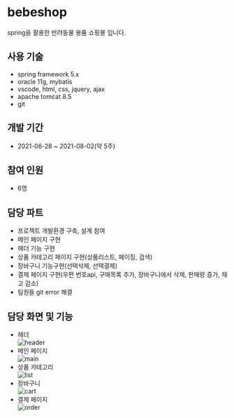 # bebeshop
spring을 활용한 반려동물 용품 쇼핑몰 입니다.

## 사용 기술

* spring framework 5.x
* oracle 11g, mybatis
* vscode, html, css, jquery, ajax
* apache tomcat 8.5
* git

## 개발 기간

* 2021-06-28 ~ 2021-08-02(약 5주)

## 참여 인원

* 6명

## 담당 파트

* 프로젝트 개발환경 구축, 설계 참여
* 메인 페이지 구현
* 헤더 기능 구현
* 상품 카테고리 페이지 구현(상품리스트, 페이징, 검색)
* 장바구니 기능구현(선택삭제, 선택결제)
* 결제 페이지 구현(우편 번호api, 구매목록 추가, 장바구니에서 삭제, 판매량 증가, 재고 감소)
* 팀원들 git error 해결 

## 담당 화면 및 기능
* 헤더   
![header](https://user-images.githubusercontent.com/83194040/129907276-dbc10c05-ab0d-4c90-8911-ee41809d4bdb.jpg)
* 메인 페이지   
![main](https://user-images.githubusercontent.com/83194040/129907294-075754fe-bd87-42c0-86d7-ac994ca679b5.jpeg)
* 상품 카테고리   
![list](https://user-images.githubusercontent.com/83194040/129907310-2eba1224-7325-4faa-b49e-24371835ab5e.jpeg)
* 장바구니   
![cart](https://user-images.githubusercontent.com/83194040/129907327-5eac499a-c6a4-4566-a548-2d448da62c5a.jpeg)
* 결제 페이지   
![order](https://user-images.githubusercontent.com/83194040/129907340-a0714182-ea5c-4a24-8d27-a048dc674acb.jpeg)
